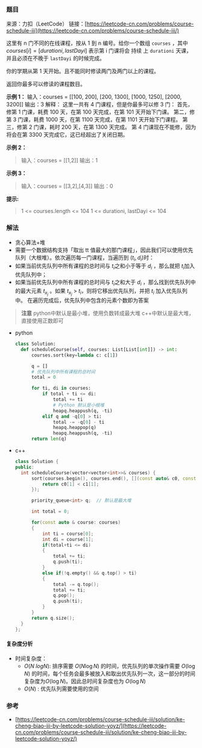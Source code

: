### 题目

来源：力扣（LeetCode）
链接：[https://leetcode-cn.com/problems/course-schedule-iii](https://leetcode-cn.com/problems/course-schedule-iii/)

这里有 n 门不同的在线课程，按从 1 到 n 编号。给你一个数组 `courses` ，其中 $courses[i] = [durationi, lastDayi]$ 表示第 i 门课将会 持续 上 `durationi` 天课，并且必须在不晚于 `lastDayi` 的时候完成。

你的学期从第 1 天开始。且不能同时修读两门及两门以上的课程。

返回你最多可以修读的课程数目。

**示例 1：**
输入：courses = [[100, 200], [200, 1300], [1000, 1250], [2000, 3200]]
输出：3
解释：
这里一共有 4 门课程，但是你最多可以修 3 门：
首先，修第 1 门课，耗费 100 天，在第 100 天完成，在第 101 天开始下门课。
第二，修第 3 门课，耗费 1000 天，在第 1100 天完成，在第 1101 天开始下门课程。
第三，修第 2 门课，耗时 200 天，在第 1300 天完成。
第 4 门课现在不能修，因为将会在第 3300 天完成它，这已经超出了关闭日期。

**示例 2：**

> 输入：courses = [[1,2]]
> 输出：1

**示例 3：**

> 输入：courses = [[3,2],[4,3]]
> 输出：0

**提示:**

> 1 <= courses.length <= 104
> 1 <= durationi, lastDayi <= 104

### 解法

* 贪心算法+堆
* 需要一个数据结构支持「取出 tt 值最大的那门课程」，因此我们可以使用优先队列（大根堆）。依次遍历每一门课程，当遍历到 $(t_i, d_i)$时：
* 如果当前优先队列中所有课程的总时间与 $t_i$之和小于等于 $d_i$ ，那么就把 $t_i$加入优先队列中；
* 如果当前优先队列中所有课程的总时间与 $t_i$之和大于 $d_i$ ，那么找到优先队列中的最大元素 $t_{x_j}$ 。如果 $t_{x_j}$ > $t_i$，则将它移出优先队列，并把 $t_i$ 加入优先队列中。
  在遍历完成后，优先队列中包含的元素个数即为答案

> **注意**
> python中默认是最小堆，使用负数转成最大堆
> c++中默认是最大堆，直接使用正数即可

* python
  
  ```python
  class Solution:
    def scheduleCourse(self, courses: List[List[int]]) -> int:
        courses.sort(key=lambda c: c[1])
  
        q = []
        # 优先队列中所有课程的总时间
        total = 0
  
        for ti, di in courses:
            if total + ti <= di:
                total += ti
                # Python 默认是小根堆
                heapq.heappush(q, -ti)
            elif q and -q[0] > ti:
                total -= -q[0] - ti
                heapq.heappop(q)
                heapq.heappush(q, -ti)
        return len(q)
  ```

* c++
  
  ```cpp
  class Solution {
  public:
    int scheduleCourse(vector<vector<int>>& courses) {
        sort(courses.begin(), courses.end(), [](const auto& c0, const auto& c1) {
            return c0[1] < c1[1];
        });
  
        priority_queue<int> q;  // 默认是最大堆
  
        int total = 0;
  
        for(const auto & course: courses)
        {
            int ti = course[0];
            int di = course[1];
            if(total+ti <= di)
            {
                total += ti;
                q.push(ti);
            }
            else if(!q.empty() && q.top() > ti)
            {
                total -= q.top();
                total += ti;
                q.pop();
                q.push(ti);
            }
        }
        return q.size();
    }
  };
  ```

#### 复杂度分析

* 时间复杂度： 
  * $O(N\ log N)$: 排序需要 $O(N \log N)$ 的时间，优先队列的单次操作需要 $O(\log N)$ 的时间，每个任务会最多被放入和取出优先队列一次，这一部分的时间复杂度为$O(\log N)$。因此总时间复杂度也为 $O(\log N)$
  * $O(N)$ : 优先队列需要使用的空间

### 参考

* [https://leetcode-cn.com/problems/course-schedule-iii/solution/ke-cheng-biao-iii-by-leetcode-solution-yoyz/](https://leetcode-cn.com/problems/course-schedule-iii/solution/ke-cheng-biao-iii-by-leetcode-solution-yoyz/)
